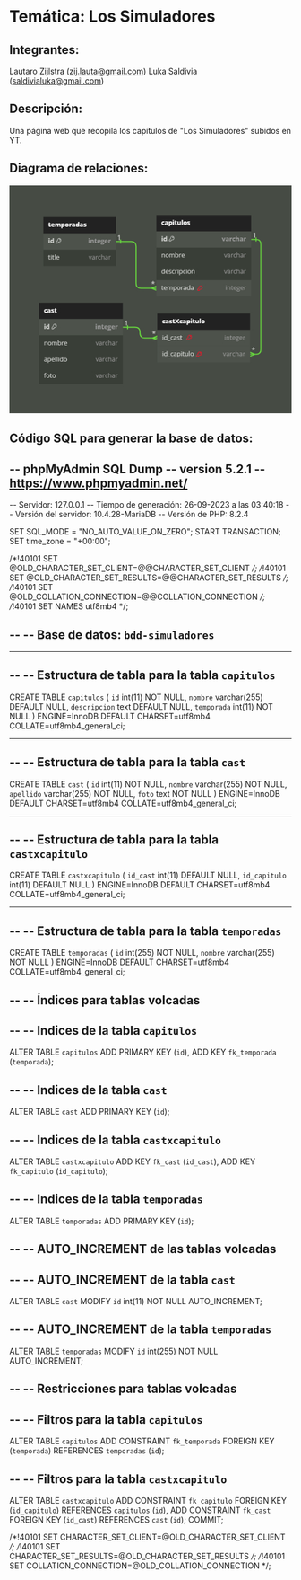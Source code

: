 # Temática: Los Simuladores
## Integrantes:
Lautaro Zijlstra (zij.lauta@gmail.com)
Luka Saldivia (saldivialuka@gmail.com)

## Descripción:
Una página web que recopila los capítulos de "Los Simuladores" subidos en YT.

## Diagrama de relaciones:
![Imagen de las relaciones](relaciones.jpg)


## Código SQL para generar la base de datos:
-- phpMyAdmin SQL Dump
-- version 5.2.1
-- https://www.phpmyadmin.net/
--
-- Servidor: 127.0.0.1
-- Tiempo de generación: 26-09-2023 a las 03:40:18
-- Versión del servidor: 10.4.28-MariaDB
-- Versión de PHP: 8.2.4

SET SQL_MODE = "NO_AUTO_VALUE_ON_ZERO";
START TRANSACTION;
SET time_zone = "+00:00";


/*!40101 SET @OLD_CHARACTER_SET_CLIENT=@@CHARACTER_SET_CLIENT */;
/*!40101 SET @OLD_CHARACTER_SET_RESULTS=@@CHARACTER_SET_RESULTS */;
/*!40101 SET @OLD_COLLATION_CONNECTION=@@COLLATION_CONNECTION */;
/*!40101 SET NAMES utf8mb4 */;

--
-- Base de datos: `bdd-simuladores`
--

-- --------------------------------------------------------

--
-- Estructura de tabla para la tabla `capitulos`
--

CREATE TABLE `capitulos` (
  `id` int(11) NOT NULL,
  `nombre` varchar(255) DEFAULT NULL,
  `descripcion` text DEFAULT NULL,
  `temporada` int(11) NOT NULL
) ENGINE=InnoDB DEFAULT CHARSET=utf8mb4 COLLATE=utf8mb4_general_ci;

-- --------------------------------------------------------

--
-- Estructura de tabla para la tabla `cast`
--

CREATE TABLE `cast` (
  `id` int(11) NOT NULL,
  `nombre` varchar(255) NOT NULL,
  `apellido` varchar(255) NOT NULL,
  `foto` text NOT NULL
) ENGINE=InnoDB DEFAULT CHARSET=utf8mb4 COLLATE=utf8mb4_general_ci;

-- --------------------------------------------------------

--
-- Estructura de tabla para la tabla `castxcapitulo`
--

CREATE TABLE `castxcapitulo` (
  `id_cast` int(11) DEFAULT NULL,
  `id_capitulo` int(11) DEFAULT NULL
) ENGINE=InnoDB DEFAULT CHARSET=utf8mb4 COLLATE=utf8mb4_general_ci;

-- --------------------------------------------------------

--
-- Estructura de tabla para la tabla `temporadas`
--

CREATE TABLE `temporadas` (
  `id` int(255) NOT NULL,
  `nombre` varchar(255) NOT NULL
) ENGINE=InnoDB DEFAULT CHARSET=utf8mb4 COLLATE=utf8mb4_general_ci;

--
-- Índices para tablas volcadas
--

--
-- Indices de la tabla `capitulos`
--
ALTER TABLE `capitulos`
  ADD PRIMARY KEY (`id`),
  ADD KEY `fk_temporada` (`temporada`);

--
-- Indices de la tabla `cast`
--
ALTER TABLE `cast`
  ADD PRIMARY KEY (`id`);

--
-- Indices de la tabla `castxcapitulo`
--
ALTER TABLE `castxcapitulo`
  ADD KEY `fk_cast` (`id_cast`),
  ADD KEY `fk_capitulo` (`id_capitulo`);

--
-- Indices de la tabla `temporadas`
--
ALTER TABLE `temporadas`
  ADD PRIMARY KEY (`id`);

--
-- AUTO_INCREMENT de las tablas volcadas
--

--
-- AUTO_INCREMENT de la tabla `cast`
--
ALTER TABLE `cast`
  MODIFY `id` int(11) NOT NULL AUTO_INCREMENT;

--
-- AUTO_INCREMENT de la tabla `temporadas`
--
ALTER TABLE `temporadas`
  MODIFY `id` int(255) NOT NULL AUTO_INCREMENT;

--
-- Restricciones para tablas volcadas
--

--
-- Filtros para la tabla `capitulos`
--
ALTER TABLE `capitulos`
  ADD CONSTRAINT `fk_temporada` FOREIGN KEY (`temporada`) REFERENCES `temporadas` (`id`);

--
-- Filtros para la tabla `castxcapitulo`
--
ALTER TABLE `castxcapitulo`
  ADD CONSTRAINT `fk_capitulo` FOREIGN KEY (`id_capitulo`) REFERENCES `capitulos` (`id`),
  ADD CONSTRAINT `fk_cast` FOREIGN KEY (`id_cast`) REFERENCES `cast` (`id`);
COMMIT;

/*!40101 SET CHARACTER_SET_CLIENT=@OLD_CHARACTER_SET_CLIENT */;
/*!40101 SET CHARACTER_SET_RESULTS=@OLD_CHARACTER_SET_RESULTS */;
/*!40101 SET COLLATION_CONNECTION=@OLD_COLLATION_CONNECTION */;

